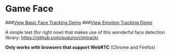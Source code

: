 # Game Face
###[View Basic Face Tracking Demo](http://chrismbarr.github.io/game-face/tests/basic.htm)
###[View Emotion Tracking Demo](http://chrismbarr.github.io/game-face/tests/emotion.htm)

A simple test (for right now) that makes use of this wonderful face detection library: https://github.com/auduno/clmtrackr

**Only works with browsers that support WebRTC** (Chrome and Firefox)